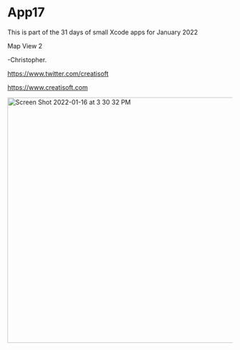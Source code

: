 # App17
This is part of the 31 days of small Xcode apps for January 2022

Map View 2

-Christopher.

https://www.twitter.com/creatisoft

https://www.creatisoft.com

<img width="551" alt="Screen Shot 2022-01-16 at 3 30 32 PM" src="https://user-images.githubusercontent.com/11401446/149682667-eccbcc1b-b53a-44d9-9a4f-a85c9551c178.png">
